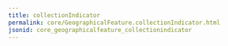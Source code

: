 ```yaml
---
title: collectionIndicator
permalink: core/GeographicalFeature.collectionIndicator.html
jsonid: core_geographicalfeature_collectionindicator
---
```

